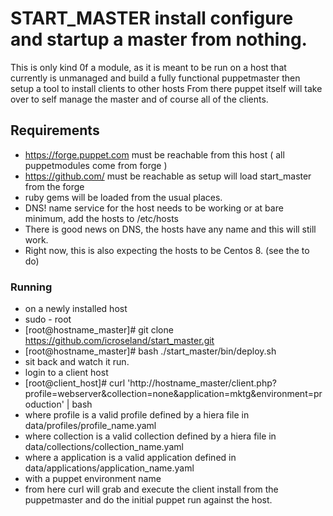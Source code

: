 # START_MASTER install configure and startup a master from nothing.


This is only kind 0f a module, as it is meant to be run on a host that currently is unmanaged and build a fully functional puppetmaster then setup a tool to install clients to other hosts  From there puppet itself will take over to self manage the master and of course all of the clients.

## Requirements

*  https://forge.puppet.com must be reachable from this host ( all puppetmodules come from forge )
*  https://github.com/ must be reachable as setup will load start_master from the forge
*  ruby gems will be loaded from the usual places. 
*  DNS! name service for the host needs to be working or at bare minimum, add the hosts to /etc/hosts
*  There is good news on DNS, the hosts have any name and this will still work.
*  Right now, this is also expecting the hosts to be Centos 8.  (see the to do)

### Running
*  on a newly installed host 
*  sudo - root
*  [root@hostname_master]#  git clone https://github.com/icroseland/start_master.git
*  [root@hostname_master]#  bash ./start_master/bin/deploy.sh
*  sit back and watch it run.  
*  login to a client host
*  [root@client_host]#   curl 'http://hostname_master/client.php?profile=webserver&collection=none&application=mktg&environment=production'  | bash
*  where profile is a valid profile defined by a hiera file in data/profiles/profile_name.yaml
*  where collection is a valid collection defined by a hiera file in data/collections/collection_name.yaml
*  where a application is a valid application defined in data/applications/application_name.yaml
*  with a puppet environment name
*  from here curl will grab and execute the client install from the puppetmaster and do the initial puppet run against the host.

